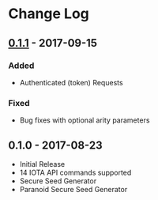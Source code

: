 # Change Log

## [0.1.1] - 2017-09-15
### Added
- Authenticated (token) Requests

### Fixed
- Bug fixes with optional arity parameters 

## 0.1.0 - 2017-08-23
- Initial Release
- 14 IOTA API commands supported
- Secure Seed Generator
- Paranoid Secure Seed Generator

[0.1.1]: https://clojars.org/clota 
